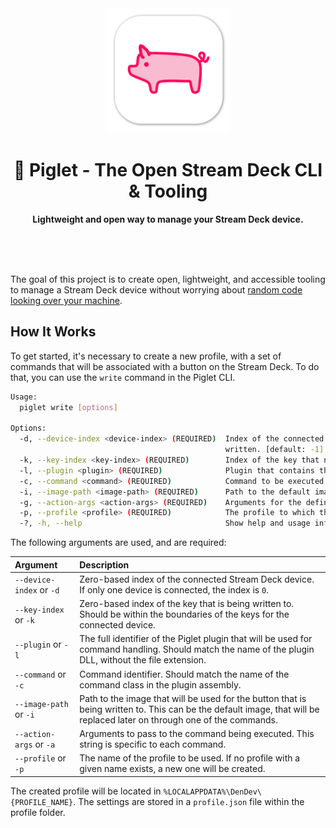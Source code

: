 <div align="center">
	<img alt="Piglet icon" src="images/logo.png" width="200" height="200" />
	<h1>🐷 Piglet - The Open Stream Deck CLI & Tooling</h1>
	<p>
		<b>Lightweight and open way to manage your Stream Deck device.</b>
	</p>
	<br>
	<br>
	<br>
</div>

The goal of this project is to create open, lightweight, and accessible tooling to manage a Stream Deck device without worrying about [random code looking over your machine](https://twitter.com/DennisCode/status/1401230392527523856).

## How It Works

To get started, it's necessary to create a new profile, with a set of commands that will be associated with a button on the Stream Deck. To do that, you can use the `write` command in the Piglet CLI.

```bash
Usage:
  piglet write [options] 

Options:
  -d, --device-index <device-index> (REQUIRED)  Index of the connected device, to which a key setting should be
                                                written. [default: -1]
  -k, --key-index <key-index> (REQUIRED)        Index of the key that needs to be written. [default: -1]
  -l, --plugin <plugin> (REQUIRED)              Plugin that contains the relevant command. [default: ]
  -c, --command <command> (REQUIRED)            Command to be executed. [default: ]
  -i, --image-path <image-path> (REQUIRED)      Path to the default image for the button. [default: ]
  -g, --action-args <action-args> (REQUIRED)    Arguments for the defined action. [default: ]
  -p, --profile <profile> (REQUIRED)            The profile to which the command should be added. [default: ]
  -?, -h, --help                                Show help and usage information
```

The following arguments are used, and are required:

| Argument                 | Description |
|:-------------------------|:------------|
| `--device-index` or `-d` | Zero-based index of the connected Stream Deck device. If only one device is connected, the index is `0`. |
| `--key-index` or `-k`    | Zero-based index of the key that is being written to. Should be within the boundaries of the keys for the connected device. |
| `--plugin` or `-l`       | The full identifier of the Piglet plugin that will be used for command handling. Should match the name of the plugin DLL, without the file extension. |
| `--command` or `-c`      | Command identifier. Should match the name of the command class in the plugin assembly. |
| `--image-path` or `-i`   | Path to the image that will be used for the button that is being written to. This can be the default image, that will be replaced later on through one of the commands. |
| `--action-args` or `-a`  | Arguments to pass to the command being executed. This string is specific to each command. |
| `--profile` or `-p`      | The name of the profile to be used. If no profile with a given name exists, a new one will be created. |

The created profile will be located in `%LOCALAPPDATA%\DenDev\{PROFILE_NAME}`. The settings are stored in a `profile.json` file within the profile folder.
